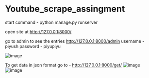 # Youtube_scrape_assingment

start command - python manage.py runserver 

open site at 
http://127.0.0.1:8000/

go to admin to see the entries
http://127.0.0.1:8000/admin
username - piyush
password - piyupiyu

![image](https://user-images.githubusercontent.com/72027660/193087683-71f1cec5-f075-461b-8823-29e708c97b01.png)

To get data in json format go to - http://127.0.0.1:8000/get/ 
![image](https://user-images.githubusercontent.com/72027660/193116781-bf021c7c-6eae-47da-bdb5-df6f7857c8d5.png)
![image](https://user-images.githubusercontent.com/72027660/193117126-9a0cf0ea-99a0-42c6-81ee-383424e2dfe1.png)
